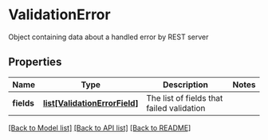 # ValidationError

Object containing data about a handled error by REST server

## Properties

| Name       | Type                                                      | Description                               | Notes |
| ---------- | --------------------------------------------------------- | ----------------------------------------- | ----- |
| **fields** | [**list[ValidationErrorField]**](ValidationErrorField.md) | The list of fields that failed validation |

[[Back to Model list]](../README.md#documentation-for-models) [[Back to API list]](../README.md#documentation-for-api-endpoints) [[Back to README]](../README.md)
